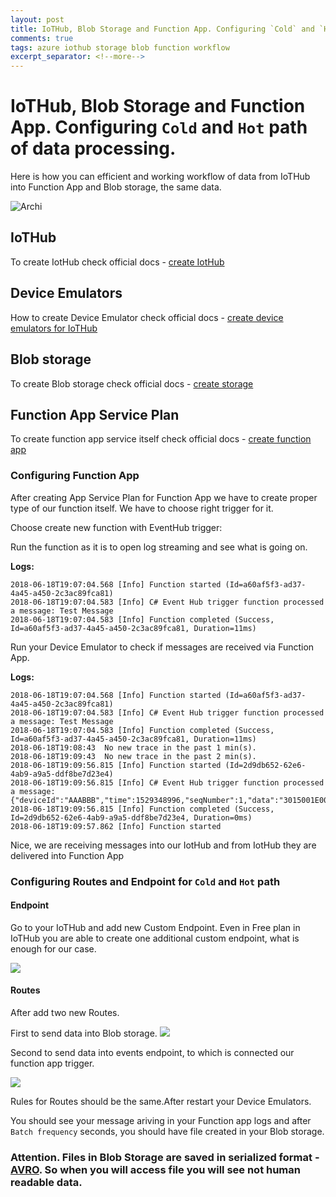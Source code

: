 ```yaml
---
layout: post
title: IoTHub, Blob Storage and Function App. Configuring `Cold` and `Hot` path of data processing.
comments: true
tags: azure iothub storage blob function workflow
excerpt_separator: <!--more-->
---
```


# IoTHub, Blob Storage and Function App. Configuring `Cold` and `Hot` path of data processing.

Here is how you can efficient and working workflow of data from IoTHub into Function App and Blob storage, the same data.

![Archi](https://docs.microsoft.com/en-us/azure/iot-hub/media/iot-hub-store-data-in-azure-table-storage/1_route-to-storage.png)
<!--more-->

## IoTHub

To create IotHub check official docs - [create IotHub](https://docs.microsoft.com/en-us/azure/iot-hub/iot-hub-create-through-portal)

## Device Emulators

How to create Device Emulator check official docs - [create device emulators for IoTHub](https://docs.microsoft.com/en-us/azure/iot-hub/quickstart-send-telemetry-node)

## Blob storage

To create Blob storage check official docs - [create storage](https://docs.microsoft.com/en-us/azure/storage/common/storage-create-storage-account)

## Function App Service Plan

To create function app service itself check official docs - [create function app](https://docs.microsoft.com/en-us/azure/azure-functions/functions-create-first-azure-function)

### Configuring Function App

After creating App Service Plan for Function App we have to create proper type of our function itself. We have to choose right trigger for it.

Choose create new function with EventHub trigger:
![]()

Run the function as it is to open log streaming and see what is going on.

__Logs:__

```2018-06-18T19:06:43  Welcome, you are now connected to log-streaming service.
2018-06-18T19:07:04.568 [Info] Function started (Id=a60af5f3-ad37-4a45-a450-2c3ac89fca81)
2018-06-18T19:07:04.583 [Info] C# Event Hub trigger function processed a message: Test Message
2018-06-18T19:07:04.583 [Info] Function completed (Success, Id=a60af5f3-ad37-4a45-a450-2c3ac89fca81, Duration=11ms)
```

Run your Device Emulator to check if messages are received via Function App.

__Logs:__

```2018-06-18T19:06:43  Welcome, you are now connected to log-streaming service.
2018-06-18T19:07:04.568 [Info] Function started (Id=a60af5f3-ad37-4a45-a450-2c3ac89fca81)
2018-06-18T19:07:04.583 [Info] C# Event Hub trigger function processed a message: Test Message
2018-06-18T19:07:04.583 [Info] Function completed (Success, Id=a60af5f3-ad37-4a45-a450-2c3ac89fca81, Duration=11ms)
2018-06-18T19:08:43  No new trace in the past 1 min(s).
2018-06-18T19:09:43  No new trace in the past 2 min(s).
2018-06-18T19:09:56.815 [Info] Function started (Id=2d9db652-62e6-4ab9-a9a5-ddf8be7d23e4)
2018-06-18T19:09:56.815 [Info] C# Event Hub trigger function processed a message: {"deviceId":"AAABBB","time":1529348996,"seqNumber":1,"data":"3015001E0004186DEA983F80","snr":0,"station":"","rssi":0,"ack":false}
2018-06-18T19:09:56.815 [Info] Function completed (Success, Id=2d9db652-62e6-4ab9-a9a5-ddf8be7d23e4, Duration=0ms)
2018-06-18T19:09:57.862 [Info] Function started
```
Nice, we are receiving messages into our IotHub and from IotHub they are delivered into Function App

### Configuring Routes and Endpoint for `Cold` and `Hot` path

#### Endpoint
Go to your IoTHub and add new Custom Endpoint. Even in Free plan in IoTHub you are able to create one additional custom endpoint, what is enough for our case.

![](https://docs.microsoft.com/en-us/azure/iot-hub/media/iot-hub-store-data-in-azure-table-storage/2_custom-storage-endpoint.png)

#### Routes

After add two new Routes.

First to send data into Blob storage.
![](https://docs.microsoft.com/en-us/azure/iot-hub/media/iot-hub-store-data-in-azure-table-storage/3_create-route.png)

Second to send data into events endpoint, to which is connected our function app trigger.

![](https://github.com/kutsyk/kutsyk.github.io/blob/master/images/azure_iot_function_blob/iothub_route_function.PNG?raw=true)

Rules for Routes should be the same.After restart your Device Emulators.

You should see your message ariving in your Function app logs and after `Batch frequency` seconds, you should have file created in your Blob storage.

### Attention. Files in Blob Storage are saved in serialized format - [AVRO](https://avro.apache.org/). So when you will access file you will see not human readable data.
